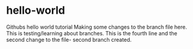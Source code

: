 # hello-world
Githubs hello world tutorial 
Making some changes to the branch file here. This is testing/learning about branches. 
This is the fourth line and the second change to the file- second branch created. 
